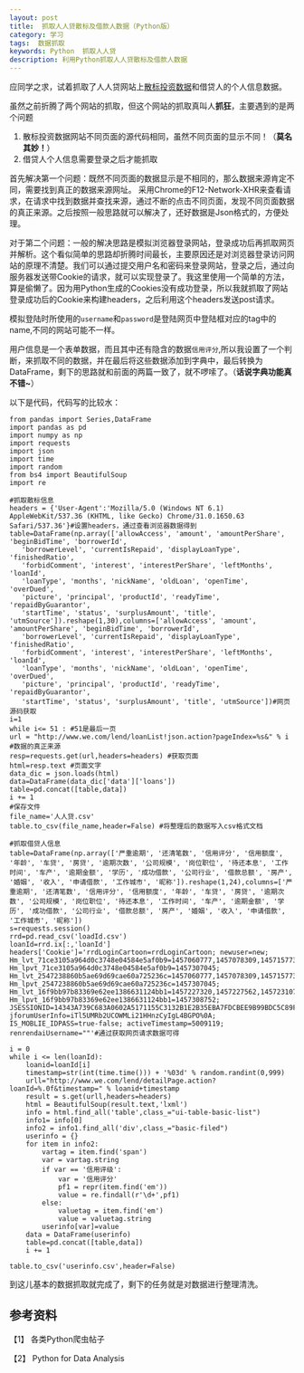 ```yaml
---
layout: post
title:  抓取人人贷散标及借款人数据（Python版）
category: 学习
tags:  数据抓取        
keywords: Python  抓取人人贷
description: 利用Python抓取人人贷散标及借款人数据
---
```

应同学之求，试着抓取了人人贷网站上[散标投资数据](http://www.we.com/fund/fundInfoAction!tolist.action)和借贷人的个人信息数据。

虽然之前折腾了两个网站的抓取，但这个网站的抓取真叫人**抓狂**，主要遇到的是两个问题

1. 散标投资数据网站不同页面的源代码相同，虽然不同页面的显示不同！（**莫名其妙！**）
2. 借贷人个人信息需要登录之后才能抓取

首先解决第一个问题：既然不同页面的数据显示是不相同的，那么数据来源肯定不同，需要找到真正的数据来源网址。 采用Chrome的F12-Network-XHR来查看请求，在请求中找到数据并查找来源，通过不断的点击不同页面，发现不同页面数据的真正来源。之后按照一般思路就可以解决了，还好数据是Json格式的，方便处理。

对于第二个问题：一般的解决思路是模拟浏览器登录网站，登录成功后再抓取网页并解析。这个看似简单的思路却折腾时间最长，主要原因还是对浏览器登录访问网站的原理不清楚。我们可以通过提交用户名和密码来登录网站，登录之后，通过向服务器发送带Cookie的请求，就可以实现登录了。我这里使用一个简单的方法，算是偷懒了。因为用Python生成的Cookies没有成功登录，所以我就抓取了网站登录成功后的Cookie来构建headers，之后利用这个headers发送post请求。

模拟登陆时所使用的`username`和`password`是登陆网页中登陆框对应的tag中的name,不同的网站可能不一样。

用户信息是一个表单数据，而且其中还有隐含的数据`信用评分`,所以我设置了一个判断，来抓取不同的数据，并在最后将这些数据添加到字典中，最后转换为DataFrame，剩下的思路就和前面的两篇一致了，就不啰嗦了。（**话说字典功能真不错~**）

以下是代码，代码写的比较水：

    from pandas import Series,DataFrame
    import pandas as pd	
    import numpy as np
    import requests
    import json
    import time
    import random
    from bs4 import BeautifulSoup
    import re

    #抓取散标信息
    headers = {'User-Agent':'Mozilla/5.0 (Windows NT 6.1) AppleWebKit/537.36 (KHTML, like Gecko) Chrome/31.0.1650.63 Safari/537.36'}#设置headers，通过查看浏览器数据得到
    table=DataFrame(np.array(['allowAccess', 'amount', 'amountPerShare', 'beginBidTime', 'borrowerId',
       'borrowerLevel', 'currentIsRepaid', 'displayLoanType', 'finishedRatio',
       'forbidComment', 'interest', 'interestPerShare', 'leftMonths', 'loanId',
       'loanType', 'months', 'nickName', 'oldLoan', 'openTime', 'overDued',
       'picture', 'principal', 'productId', 'readyTime', 'repaidByGuarantor',
       'startTime', 'status', 'surplusAmount', 'title', 'utmSource']).reshape(1,30),columns=['allowAccess', 'amount', 'amountPerShare', 'beginBidTime', 'borrowerId',
       'borrowerLevel', 'currentIsRepaid', 'displayLoanType', 'finishedRatio',
       'forbidComment', 'interest', 'interestPerShare', 'leftMonths', 'loanId',
       'loanType', 'months', 'nickName', 'oldLoan', 'openTime', 'overDued',
       'picture', 'principal', 'productId', 'readyTime', 'repaidByGuarantor',
       'startTime', 'status', 'surplusAmount', 'title', 'utmSource'])#网页源码获取
    i=1
    while i<= 51 : #51是最后一页
    url = "http://www.we.com/lend/loanList!json.action?pageIndex=%s&" % i #数据的真正来源
    resp=requests.get(url,headers=headers) #获取页面
    html=resp.text #页面文字
    data_dic = json.loads(html)
    data=DataFrame(data_dic['data']['loans'])
    table=pd.concat([table,data])
    i += 1
	#保存文件
    file_name='人人贷.csv'
    table.to_csv(file_name,header=False) #将整理后的数据写入csv格式文档

    #抓取借贷人信息
    table=DataFrame(np.array(['严重逾期', '还清笔数', '信用评分', '信用额度', '年龄', '车贷', '房贷', '逾期次数', '公司规模', '岗位职位', '待还本息', '工作时间', '车产', '逾期金额', '学历', '成功借款', '公司行业', '借款总额', '房产', '婚姻', '收入', '申请借款', '工作城市', '昵称']).reshape(1,24),columns=['严重逾期', '还清笔数', '信用评分', '信用额度', '年龄', '车贷', '房贷', '逾期次数', '公司规模', '岗位职位', '待还本息', '工作时间', '车产', '逾期金额', '学历', '成功借款', '公司行业', '借款总额', '房产', '婚姻', '收入', '申请借款', '工作城市', '昵称'])
    s=requests.session()
    rrd=pd.read_csv('loadId.csv')
    loanId=rrd.ix[:,'loanId']
    headers['Cookie']='rrdLoginCartoon=rrdLoginCartoon; newuser=new; Hm_lvt_71ce3105a964d0c3748e04584e5af0b9=1457060777,1457078309,1457157739,1457306829; Hm_lpvt_71ce3105a964d0c3748e04584e5af0b9=1457307045; Hm_lvt_2547238860b5ae69d69cae60a725236c=1457060777,1457078309,1457157739,1457306829; Hm_lpvt_2547238860b5ae69d69cae60a725236c=1457307045; Hm_lvt_16f9bb97b83369e62ee1386631124bb1=1457227320,1457227562,1457231071,1457305815; Hm_lpvt_16f9bb97b83369e62ee1386631124bb1=1457308752; JSESSIONID=14343A739C683A0602A5171155C3132B1E2B35EBA7FDCBEE9B99BDC5C89F87F8; jforumUserInfo=iTl5UMRb2UCOWMLi21HHnzCyIgL4BGPO%0A; IS_MOBLIE_IDPASS=true-false; activeTimestamp=5009119; renrendaiUsername=""'#通过获取网页请求数据可得

    i = 0
    while i <= len(loanId):
        loanid=loanId[i]
        timestamp=str(int(time.time())) + '%03d' % random.randint(0,999)
        urll="http://www.we.com/lend/detailPage.action?loanId=%.0f&timestamp=" % loanid+timestamp
        result = s.get(urll,headers=headers)
        html = BeautifulSoup(result.text,'lxml')
        info = html.find_all('table',class_="ui-table-basic-list")
        info1= info[0]
        info2 = info1.find_all('div',class_="basic-filed")
        userinfo = {}
        for item in info2:
            vartag = item.find('span')
            var = vartag.string
            if var == '信用评级':
                var = '信用评分'
                pf1 = repr(item.find('em'))
                value = re.findall(r'\d+',pf1)
            else:
                valuetag = item.find('em')
                value = valuetag.string
            userinfo[var]=value
        data = DataFrame(userinfo)
        table=pd.concat([table,data])
        i += 1

    table.to_csv('userinfo.csv',header=False)

到这儿基本的数据抓取就完成了，剩下的任务就是对数据进行整理清洗。

## 参考资料

【1】 各类Python爬虫帖子

【2】 Python for Data Analysis